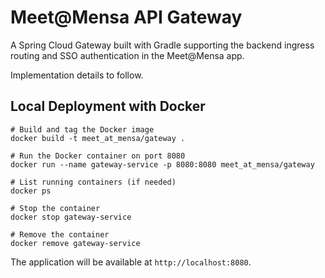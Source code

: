 # Meet@Mensa API Gateway

A Spring Cloud Gateway built with Gradle supporting the backend ingress routing and SSO authentication in the Meet@Mensa app.

Implementation details to follow.

## Local Deployment with Docker
```
# Build and tag the Docker image
docker build -t meet_at_mensa/gateway .   

# Run the Docker container on port 8080
docker run --name gateway-service -p 8080:8080 meet_at_mensa/gateway   

# List running containers (if needed) 
docker ps                             

# Stop the container
docker stop gateway-service

# Remove the container
docker remove gateway-service
```

The application will be available at `http://localhost:8080`.